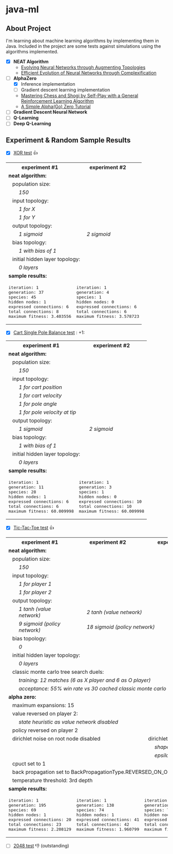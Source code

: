 # java-ml

## About Project

I'm learning about machine learning algorithms by implementing them in Java. Included in the project are some tests
against simulations using the algorithms implemented.

- [x] **NEAT Algorithm**
    - [Evolving Neural Networks through Augmenting Topologies](http://nn.cs.utexas.edu/downloads/papers/stanley.ec02.pdf)
    - [Efficient Evolution of Neural Networks through Complexification](http://nn.cs.utexas.edu/downloads/papers/stanley.phd04.pdf)
- [ ] **AlphaZero**
    - [x] Inference implementation
    - [ ] Gradient descent learning implementation
    - [Mastering Chess and Shogi by Self-Play with a General Reinforcement Learning Algorithm](https://arxiv.org/abs/1712.01815)
    - [A Simple Alpha(Go) Zero Tutorial](https://web.stanford.edu/~surag/posts/alphazero.html)
- [ ] **Gradient Descent Neural Network**
- [ ] **Q-Learning**
- [ ] **Deep Q-Learning**

## Experiment & Random Sample Results

- [x] [XOR test](tst/com/dipasquale/ai/rl/neat/common/xor/XorTaskSetup.java) :+1:

<table>
   <tr>
      <th>experiment #1</th>
      <th>experiment #2</th>
   </tr>
   <tr>
      <td colspan="2" style="font-weight: bold;">neat algorithm:</td>
   </tr>
   <tr>
      <td colspan="2" style="padding-left: 20px;">population size:</td>
   </tr>
   <tr>
      <td colspan="2" style="padding-left: 40px; font-style: italic;">150</td>
   </tr>
   <tr>
      <td colspan="2" style="padding-left: 20px;">input topology:</td>
   </tr>
   <tr>
      <td colspan="2" style="padding-left: 40px; font-style: italic;">1 for X</td>
   </tr>
   <tr>
      <td colspan="2" style="padding-left: 40px; font-style: italic;">1 for Y</td>
   </tr>
   <tr>
      <td colspan="2" style="padding-left: 20px;">output topology:</td>
   </tr>
   <tr>
      <td colspan="1" style="padding-left: 40px; font-style: italic;">1 sigmoid</td>
      <td colspan="1" style="padding-left: 40px; font-style: italic;">2 sigmoid</td>
   </tr>
   <tr>
      <td colspan="2" style="padding-left: 20px;">bias topology:</td>
   </tr>
   <tr>
      <td colspan="2" style="padding-left: 40px; font-style: italic;">1 with bias of 1</td>
   </tr>
   <tr>
      <td colspan="2" style="padding-left: 20px;">initial hidden layer topology:</td>
   </tr>
   <tr>
      <td colspan="2" style="padding-left: 40px; font-style: italic;">0 layers</td>
   </tr>
   <tr>
      <td colspan="2" style="font-weight: bold;">sample results:</td>
   </tr>
   <tr>
      <td>
         <pre>
iteration: 1
generation: 37
species: 45
hidden nodes: 1
expressed connections: 6
total connections: 8
maximum fitness: 3.403556</pre>
      </td>
      <td>
         <pre>
iteration: 1
generation: 4
species: 1
hidden nodes: 0
expressed connections: 6
total connections: 6
maximum fitness: 3.578723</pre>
      </td>
   </tr>
</table>

- [x] [Cart Single Pole Balance test](tst/com/dipasquale/ai/rl/neat/common/cartpole/CartSinglePoleBalanceTaskSetup.java) :
  +1:

<table>
   <tr>
      <th>experiment #1</th>
      <th>experiment #2</th>
   </tr>
   <tr>
      <td colspan="2" style="font-weight: bold;">neat algorithm:</td>
   </tr>
   <tr>
      <td colspan="2" style="padding-left: 20px;">population size:</td>
   </tr>
   <tr>
      <td colspan="2" style="padding-left: 40px; font-style: italic;">150</td>
   </tr>
   <tr>
      <td colspan="2" style="padding-left: 20px;">input topology:</td>
   </tr>
   <tr>
      <td colspan="2" style="padding-left: 40px; font-style: italic;">1 for cart position</td>
   </tr>
   <tr>
      <td colspan="2" style="padding-left: 40px; font-style: italic;">1 for cart velocity</td>
   </tr>
   <tr>
      <td colspan="2" style="padding-left: 40px; font-style: italic;">1 for pole angle</td>
   </tr>
   <tr>
      <td colspan="2" style="padding-left: 40px; font-style: italic;">1 for pole velocity at tip</td>
   </tr>
   <tr>
      <td colspan="2" style="padding-left: 20px;">output topology:</td>
   </tr>
   <tr>
      <td colspan="1" style="padding-left: 40px; font-style: italic;">1 sigmoid</td>
      <td colspan="1" style="padding-left: 40px; font-style: italic;">2 sigmoid</td>
   </tr>
   <tr>
      <td colspan="2" style="padding-left: 20px;">bias topology:</td>
   </tr>
   <tr>
      <td colspan="2" style="padding-left: 40px; font-style: italic;">1 with bias of 1</td>
   </tr>
   <tr>
      <td colspan="2" style="padding-left: 20px;">initial hidden layer topology:</td>
   </tr>
   <tr>
      <td colspan="2" style="padding-left: 40px; font-style: italic;">0 layers</td>
   </tr>
   <tr>
      <td colspan="2" style="font-weight: bold;">sample results:</td>
   </tr>
   <tr>
      <td>
         <pre>
iteration: 1
generation: 11
species: 28
hidden nodes: 1
expressed connections: 6
total connections: 6
maximum fitness: 60.009998</pre>
      </td>
      <td>
         <pre>
iteration: 1
generation: 3
species: 1
hidden nodes: 0
expressed connections: 10
total connections: 10
maximum fitness: 60.009998</pre>
      </td>
   </tr>
</table>

- [x] [Tic-Tac-Toe test](tst/com/dipasquale/ai/rl/neat/common/tictactoe/TicTacToeTaskSetup.java) :+1:

<table>
   <tr>
      <th>experiment #1</th>
      <th>experiment #2</th>
      <th>experiment #3</th>
      <th>experiment #4</th>
   </tr>
   <tr>
      <td colspan="4" style="font-weight: bold;">neat algorithm:</td>
   </tr>
   <tr>
      <td colspan="4" style="padding-left: 20px;">population size:</td>
   </tr>
   <tr>
      <td colspan="4" style="padding-left: 40px; font-style: italic;">150</td>
   </tr>
   <tr>
      <td colspan="4" style="padding-left: 20px;">input topology:</td>
   </tr>
   <tr>
      <td colspan="4" style="padding-left: 40px; font-style: italic;">1 for player 1</td>
   </tr>
   <tr>
      <td colspan="4" style="padding-left: 40px; font-style: italic;">1 for player 2</td>
   </tr>
   <tr>
      <td colspan="4" style="padding-left: 20px;">output topology:</td>
   </tr>
   <tr>
      <td colspan="1" style="padding-left: 40px; font-style: italic;">1 tanh (value network)</td>
      <td colspan="3" style="padding-left: 40px; font-style: italic;">2 tanh (value network)</td>
   </tr>
   <tr>
      <td colspan="1" style="padding-left: 40px; font-style: italic;">9 sigmoid (policy network)</td>
      <td colspan="3" style="padding-left: 40px; font-style: italic;">18 sigmoid (policy network)</td>
   </tr>
   <tr>
      <td colspan="4" style="padding-left: 20px;">bias topology:</td>
   </tr>
   <tr>
      <td colspan="4" style="padding-left: 40px; font-style: italic;">0</td>
   </tr>
   <tr>
      <td colspan="4" style="padding-left: 20px;">initial hidden layer topology:</td>
   </tr>
   <tr>
      <td colspan="3" style="padding-left: 40px; font-style: italic;">0 layers</td>
      <td colspan="1" style="padding-left: 40px; font-style: italic;">2 layers of 5, 5</td>
   </tr>
   <tr>
      <td colspan="4" style="padding-left: 20px;">classic monte carlo tree search duels:</td>
   </tr>
   <tr>
      <td colspan="4" style="padding-left: 40px; font-style: italic;">training: 12 matches (6 as X player and 6 as O player)</td>
   </tr>
   <tr>
      <td colspan="4" style="padding-left: 40px; font-style: italic;">acceptance: 55% win rate vs 30 cached classic monte carlo simulations</td>
   </tr>
   <tr>
      <td colspan="4" style="font-weight: bold;">alpha zero:</td>
   </tr>
   <tr>
      <td colspan="4" style="padding-left: 20px;">maximum expansions: 15</td>
   </tr>
   <tr>
      <td colspan="4" style="padding-left: 20px;">value reversed on player 2:</td>
   </tr>
   <tr>
      <td colspan="4" style="padding-left: 40px; font-style: italic;">state heuristic as value network disabled</td>
   </tr>
   <tr>
      <td colspan="4" style="padding-left: 20px;">policy reversed on player 2</td>
   </tr>
   <tr>
      <td colspan="2" style="padding-left: 20px;">dirichlet noise on root node disabled</td>
      <td colspan="2" style="padding-left: 20px;">dirichlet noise on root node enabled</td>
   </tr>
   <tr>
      <td colspan="2" style="padding-left: 40px; font-style: italic;"></td>
      <td colspan="2" style="padding-left: 40px; font-style: italic;">shape: 0.03</td>
   </tr>
   <tr>
      <td colspan="2" style="padding-left: 40px; font-style: italic;"></td>
      <td colspan="2" style="padding-left: 40px; font-style: italic;">epsilon: 0.25</td>
   </tr>
   <tr>
      <td colspan="4" style="padding-left: 20px;">cpuct set to 1</td>
   </tr>
   <tr>
      <td colspan="4" style="padding-left: 20px;">back propagation set to BackPropagationType.REVERSED_ON_OPPONENT</td>
   </tr>
   <tr>
      <td colspan="4" style="padding-left: 20px;">temperature threshold: 3rd depth</td>
   </tr>
   <tr>
      <td colspan="4" style="font-weight: bold;">sample results:</td>
   </tr>
   <tr>
      <td>
         <pre>
iteration: 1
generation: 195
species: 69
hidden nodes: 1
expressed connections: 20
total connections: 23
maximum fitness: 2.208129</pre>
      </td>
      <td>
         <pre>
iteration: 1
generation: 138
species: 74
hidden nodes: 1
expressed connections: 41
total connections: 42
maximum fitness: 1.960799</pre>
      </td>
      <td>
         <pre>
iteration: 1
generation: 130
species: 77
hidden nodes: 3
expressed connections: 42
total connections: 49
maximum fitness: 1.958826</pre>
      </td>
      <td>
         <pre>
iteration: 1
generation: 61
species: 89
hidden nodes: 12
expressed connections: 138
total connections: 141
maximum fitness: 2.234746</pre>
      </td>
   </tr>
</table>

- [ ] [2048 test](tst/com/dipasquale/ai/rl/neat/common/game2048/Game2048TaskSetup.java) :-1: (outstanding)
